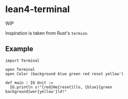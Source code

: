 # lean4-terminal

WIP

Inspiration is taken from Rust's `termion`.

## Example

```lean
import Terminal

open Terminal
open Color (background blue green red reset yellow')

def main : IO Unit :=
  IO.println s!"{red}He{reset}llo, {blue}{green background}wor{yellow'}ld!"
```